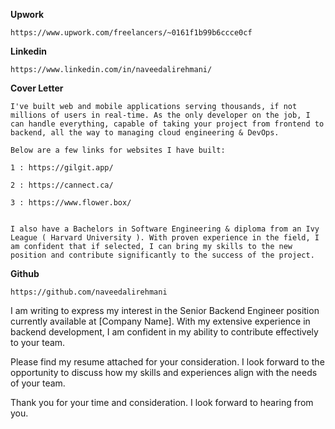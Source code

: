 
**Upwork**
```
https://www.upwork.com/freelancers/~0161f1b99b6ccce0cf
```

**Linkedin**
```
https://www.linkedin.com/in/naveedalirehmani/
```

**Cover Letter**
```
I've built web and mobile applications serving thousands, if not millions of users in real-time. As the only developer on the job, I can handle everything, capable of taking your project from frontend to backend, all the way to managing cloud engineering & DevOps.

Below are a few links for websites I have built:

1 : https://gilgit.app/

2 : https://cannect.ca/

3 : https://www.flower.box/

  
I also have a Bachelors in Software Engineering & diploma from an Ivy League ( Harvard University ). With proven experience in the field, I am confident that if selected, I can bring my skills to the new position and contribute significantly to the success of the project.
```

**Github**
```
https://github.com/naveedalirehmani
```



I am writing to express my interest in the Senior Backend Engineer position currently available at [Company Name]. With my extensive experience in backend development, I am confident in my ability to contribute effectively to your team.

Please find my resume attached for your consideration. I look forward to the opportunity to discuss how my skills and experiences align with the needs of your team.

Thank you for your time and consideration. I look forward to hearing from you.
